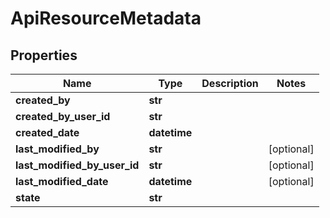 # ApiResourceMetadata

## Properties
| Name | Type | Description | Notes |
| ------------ | ------------- | ------------- | ------------- |
| **created_by** | **str** |  |  |
| **created_by_user_id** | **str** |  |  |
| **created_date** | **datetime** |  |  |
| **last_modified_by** | **str** |  | [optional]  |
| **last_modified_by_user_id** | **str** |  | [optional]  |
| **last_modified_date** | **datetime** |  | [optional]  |
| **state** | **str** |  |  |


